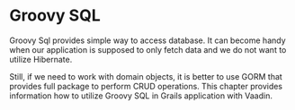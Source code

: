 # Groovy SQL

Groovy Sql provides simple way to access database. It can become handy when our application is supposed to only fetch data and we do not want to utilize Hibernate.

Still, if we need to work with domain objects, it is better to use GORM that provides full package to perform CRUD operations. This chapter provides information how to utilize Groovy SQL in Grails application with Vaadin.
